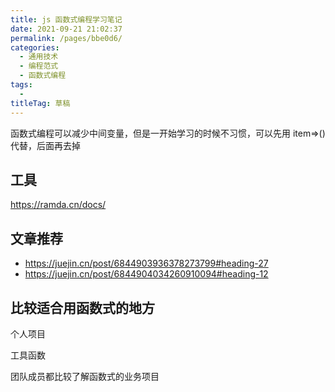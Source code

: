 ```yaml
---
title: js 函数式编程学习笔记
date: 2021-09-21 21:02:37
permalink: /pages/bbe0d6/
categories: 
  - 通用技术
  - 编程范式
  - 函数式编程
tags: 
  - 
titleTag: 草稿
---
```

函数式编程可以减少中间变量，但是一开始学习的时候不习惯，可以先用 item=>() 代替，后面再去掉

## 工具
https://ramda.cn/docs/

## 文章推荐
- https://juejin.cn/post/6844903936378273799#heading-27
- https://juejin.cn/post/6844904034260910094#heading-12

## 比较适合用函数式的地方

个人项目

工具函数

团队成员都比较了解函数式的业务项目
